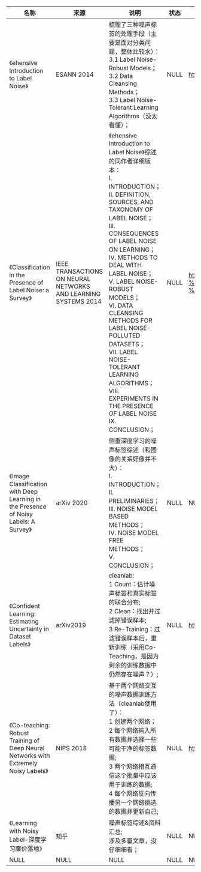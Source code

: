 |名称  |  来源   | 说明  |状态   | 备注  |
|  ----  | ----  |----  | ----  |----  |
| 《ehensive Introduction to Label Noise》| ESANN 2014|梳理了三种噪声标签的处理手段（主要是面对分类问题，整体比较水）：<br/>3.1 Label Noise-Robust Models；<br/>3.2 Data Cleansing Methods；<br/>3.3 Label Noise-Tolerant Learning Algorithms（没太看懂）；|NULL |https://www.cs.bham.ac.uk/~axk/ESANNtut.pdf|
| 《Classification in the Presence of Label Noise: a Survey》| IEEE TRANSACTIONS ON NEURAL NETWORKS AND LEARNING SYSTEMS 2014|《ehensive Introduction to Label Noise》综述的同作者详细版本：<br/>I. INTRODUCTION；<br/>II. DEFINITION, SOURCES, AND TAXONOMY OF LABEL NOISE；<br/>III. CONSEQUENCES OF LABEL NOISE ON LEARNING；<br/>IV. METHODS TO DEAL WITH LABEL NOISE；<br/>V. LABEL NOISE-ROBUST MODELS；<br/>VI. DATA CLEANSING METHODS FOR LABEL NOISE-POLLUTED DATASETS；<br/>VII. LABEL NOISE-TOLERANT LEARNING ALGORITHMS；<br/>VIII. EXPERIMENTS IN THE PRESENCE OF LABEL NOISE<br/>IX. CONCLUSION；|NULL |https://romisatriawahono.net/lecture/rm/survey/machine%20learning/Frenay%20-%20Classification%20in%20the%20Presence%20of%20Label%20Noise%20-%202014.pdf|
| 《Image Classification with Deep Learning in the Presence of Noisy Labels: A Survey》| arXiv 2020|侧重深度学习的噪声标签综述（和图像的关系好像并不大）：<br/>I. INTRODUCTION；<br/>II. PRELIMINARIES；<br/>III. NOISE MODEL BASED METHODS；<br/>IV. NOISE MODEL FREE METHODS；<br/>V. CONCLUSION；|NULL |NULL |
| 《Confident Learning: Estimating Uncertainty in Dataset Labels》| arXiv2019|cleanlab:<br/>1 Count：估计噪声标签和真实标签的联合分布;<br/>2 Clean：找出并过滤掉错误样本;<br/>3 Re-Training：过滤错误样本后，重新训练（采用Co-Teaching，是因为剩余的训练数据中仍然存在噪声？）;|NULL |https://zhuanlan.zhihu.com/p/146557232|
| 《Co-teaching: Robust Training of Deep Neural Networks with Extremely Noisy Labels》| NIPS 2018|基于两个网络交互的噪声数据训练方法（cleanlab使用了）：<br/>1 创建两个网络；<br/>2 每个网络输入所有数据并选择一些可能干净的标签数据;<br/>3 两个网络相互通信这个批量中应该用于训练的数据;<br/>4 每个网络反向传播另一个网络挑选的数据并更新自己;|NULL|https://zhuanlan.zhihu.com/p/65632321|
| 《Learning with Noisy Label-深度学习廉价落地》  | 知乎 |噪声标签综述&资料汇总;<br/>涉及多篇文章，没仔细细看； |NULL |NULL |
| NULL  | NULL |NULL |NULL |NULL |
